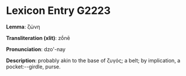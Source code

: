 # Lexicon Entry G2223

**Lemma**: ζώνη

**Transliteration (xlit)**: zṓnē

**Pronunciation**: dzo'-nay

**Description**:
probably akin to the base of ζυγός; a belt; by implication, a pocket:--girdle, purse.
